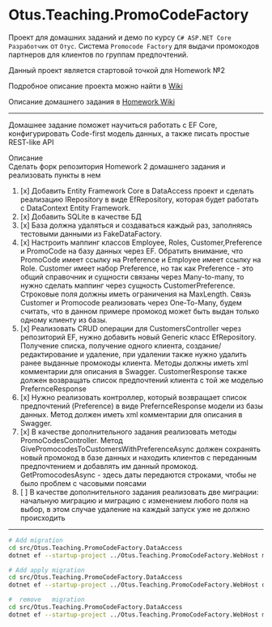 # Otus.Teaching.PromoCodeFactory

Проект для домашних заданий и демо по курсу `C# ASP.NET Core Разработчик` от `Отус`.
Cистема `Promocode Factory` для выдачи промокодов партнеров для клиентов по группам предпочтений.

Данный проект является стартовой точкой для Homework №2

Подробное описание проекта можно найти в [Wiki](https://gitlab.com/devgrav/otus.teaching.promocodefactory/-/wikis/Home)

Описание домашнего задания
в [Homework Wiki](https://gitlab.com/devgrav/otus.teaching.promocodefactory/-/wikis/Homework-2)


---
Домашнее задание поможет научиться работать с EF Core, конфигурировать Code-first модель данных, а также писать простые
REST-like API

Описание  
Сделать форк репозитория Homework 2 домашнего задания и реализовать пункты в нем

1. [x] Добавить Entity Framework Core в DataAccess проект и сделать реализацию IRepository в виде EfRepository, которая
   будет работать с DataContext Entity Framework.
2. [x] Добавить SQLite в качестве БД
3. [x] База должна удаляться и создаваться каждый раз, заполняясь тестовыми данными из FakeDataFactory.
4. [x] Настроить маппинг классов Employee, Roles, Customer,Preference и PromoCode на базу данных через EF. Обратить
   внимание, что PromoCode имеет ссылку на Preference и Employee имеет ссылку на Role. Customer имеет набор Preference,
   но так как Preference - это общий справочник и сущности связаны через Many-to-many, то нужно сделать маппинг через
   сущность CustomerPreference. Строковые поля должны иметь ограничения на MaxLength. Связь Customer и Promocode
   реализовать через One-To-Many, будем считать, что в данном примере промокод может быть выдан только одному клиенту из
   базы.
5. [x] Реализовать CRUD операции для CustomersController через репозиторий EF, нужно добавить новый Generic класс
   EfRepository. Получение списка, получение одного клиента, создание/редактирование и удаление, при удалении также
   нужно удалить ранее выданные промокоды клиента. Методы должны иметь xml комментарии для описания в Swagger.
   CustomerResponse также должен возвращать список предпочтений клиента с той же моделью PrefernceResponse
6. [x] Нужно реализовать контроллер, который возвращает список предпочтений (Preference) в виде PrefernceResponse модели
   из базы данных. Метод должен иметь xml комментарии для описания в Swagger.
7. [x] В качестве дополнительного задания реализовать методы PromoCodesController. Метод
   GivePromocodesToCustomersWithPreferenceAsync должен сохранять новый промокод в базе данных и находить клиентов с
   переданным предпочтением и добавлять им данный промокод. GetPromocodesAsync - здесь даты передаются строками, чтобы
   не было проблем с часовыми поясами
8.  [ ] В качестве дополнительного задания реализовать две миграции: начальную миграцию и миграцию с изменением любого
    поля на выбор, в этом случае удаление на каждый запуск уже не должно происходить
---

```sh
# Add migration
cd src/Otus.Teaching.PromoCodeFactory.DataAccess
dotnet ef --startup-project ../Otus.Teaching.PromoCodeFactory.WebHost migrations add Init  
```

```sh
# Add apply migration
cd src/Otus.Teaching.PromoCodeFactory.DataAccess
dotnet ef --startup-project ../Otus.Teaching.PromoCodeFactory.WebHost database update  
```

```sh
#  remove   migration
cd src/Otus.Teaching.PromoCodeFactory.DataAccess
dotnet ef --startup-project ../Otus.Teaching.PromoCodeFactory.WebHost migrations remove
```
     

